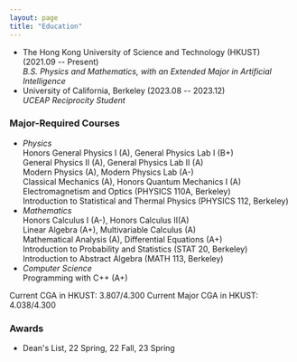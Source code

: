 ```yaml
---
layout: page
title: "Education"
---
```


* The Hong Kong University of Science and Technology (HKUST) (2021.09 -- Present)  
  *B.S. Physics and Mathematics, with an Extended Major in Artificial Intelligence*  
* University of California, Berkeley (2023.08 -- 2023.12)  
  *UCEAP Reciprocity Student*   

### Major-Required Courses
* *Physics*   
  Honors General Physics I (A), General Physics Lab I (B+)   
  General Physics II (A), General Physics Lab II (A)   
  Modern Physics (A), Modern Physics Lab (A-)   
  Classical Mechanics (A), Honors Quantum Mechanics I (A)   
  Electromagnetism and Optics (PHYSICS 110A, Berkeley)   
  Introduction to Statistical and Thermal Physics (PHYSICS 112, Berkeley)
* *Mathematics*   
  Honors Calculus I (A-), Honors Calculus II(A)   
  Linear Algebra (A+), Multivariable Calculus (A)   
  Mathematical Analysis (A), Differential Equations (A+)   
  Introduction to Probability and Statistics (STAT 20, Berkeley)   
  Introduction to Abstract Algebra (MATH 113, Berkeley)
* *Computer Science*   
  Programming with C++ (A+)

Current CGA in HKUST:       3.807/4.300
Current Major CGA in HKUST: 4.038/4.300

### Awards
* Dean's List, 22 Spring, 22 Fall, 23 Spring
